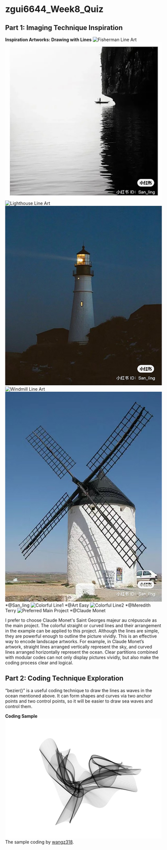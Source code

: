 # zgui6644_Week8_Quiz

## Part 1: Imaging Technique Inspiration
**Inspiration Artworks: Drawing with Lines**
![Fisherman Line Art](readmeImages/Fisherman%20Line%20Art.JPG)
![Fisherman Origin](readmeImages/Fisherman%20Origin.JPG)
![Lighthouse Line Art](readmeImages/Lighthouse%20Line%20Art.JPG)
![Lighthouse Origin](readmeImages/Lighthouse%20Origin.JPG)
![Windmill Line Art](readmeImages/Windmill%20Line%20Art.JPG)
![Windmill Origin](readmeImages/Windmill%20Origin.JPG)
*@San_ling
![Colorful Line1](readmeImages/Colorful%20Line1.png)
*@Art Easy
![Colorful Line2](readmeImages/Colorful%20Line2.jpeg)
*@Meredith Terry
![Preferred Main Project](readmeImages/Claude_Monet,_Saint-Georges_majeur_au_crépuscule.jpg)
*@Claude Monet

I prefer to choose Claude Monet's Saint Georges majeur au crépuscule as the main project. The colorful straight or curved lines and their arrangement in the example can be applied to this project. Although the lines are simple, they are powerful enough to outline the picture vividly. This is an effective way to encode landscape artworks. For example, in Claude Monet’s artwork, straight lines arranged vertically represent the sky, and curved lines arranged horizontally represent the ocean. Clear partitions combined with modular codes can not only display pictures vividly, but also make the coding process clear and logical.

## Part 2: Coding Technique Exploration
“bezier()” is a useful coding technique to draw the lines as waves in the ocean mentioned above. It can form shapes and curves via two anchor points and two control points, so it will be easier to draw sea waves and control them.

**Coding Sample**
![Bezier Curves Sample](readmeImages/Bezier%20Curves%20Sample.png)
The sample coding by [wangz318](https://editor.p5js.org/wangz318/sketches/HAdppoOeX).